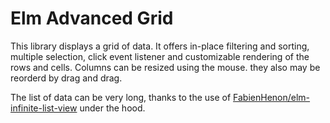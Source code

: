 # Elm Advanced Grid

This library displays a grid of data.
It offers in-place filtering and  sorting, multiple selection, click event listener and
customizable rendering of the rows and cells.
Columns can be resized using the mouse. they also may be reorderd by drag and drag.
 
The list of data can be very long, thanks to the use of [FabienHenon/elm-infinite-list-view](https://package.elm-lang.org/packages/FabienHenon/elm-infinite-list-view/latest/) under the hood.

